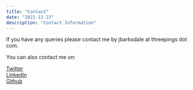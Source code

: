 ```yaml
---
title: "Contact"
date: "2021-11-23"
description: "Contact Information"
---
```


If you have any queries please contact me by jbarksdale at threepings dot com.

You can also contact me on:

[Twitter](https://twitter.com/3pings)  
[LinkedIn](https://www.linkedin.com/in/justinbarksdale/)  
[Github](https://github.com/3pings)  